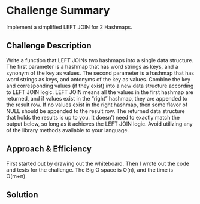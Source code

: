 # Challenge Summary
<!-- Short summary or background information -->
Implement a simplified LEFT JOIN for 2 Hashmaps.

## Challenge Description
<!-- Description of the challenge -->
Write a function that LEFT JOINs two hashmaps into a single data structure.
The first parameter is a hashmap that has word strings as keys, and a synonym of the key as values.
The second parameter is a hashmap that has word strings as keys, and antonyms of the key as values.
Combine the key and corresponding values (if they exist) into a new data structure according to LEFT JOIN logic.
LEFT JOIN means all the values in the first hashmap are returned, and if values exist in the “right” hashmap, they are appended to the result row. If no values exist in the right hashmap, then some flavor of NULL should be appended to the result row.
The returned data structure that holds the results is up to you. It doesn’t need to exactly match the output below, so long as it achieves the LEFT JOIN logic.
Avoid utilizing any of the library methods available to your language.

## Approach & Efficiency
<!-- What approach did you take? Why? What is the Big O space/time for this approach? -->
First started out by drawing out the whiteboard. Then I wrote out the code and tests for the challenge. The Big O space is O(n), and the time is O(m+n).

## Solution
<!-- Embedded whiteboard image -->